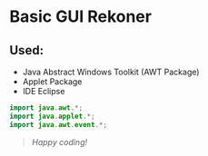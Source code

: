 # Basic GUI Rekoner

## Used: 
- Java Abstract Windows Toolkit (AWT Package)
- Applet Package
- IDE Eclipse

```java
import java.awt.*;
import java.applet.*;
import java.awt.event.*;
```

> _Happy coding!_
